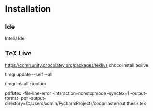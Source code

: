 # Installation 

## Ide 
InteliJ Ide

## TeX Live
https://community.chocolatey.org/packages/texlive
choco install texlive


tlmgr update --self --all

tlmgr install etoolbox

pdflatex -file-line-error -interaction=nonstopmode -synctex=1 -output-format=pdf -output-directory=C:/Users/admin/PycharmProjects/coopmaster/out thesis.tex
